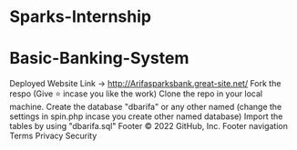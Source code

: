# Sparks-Internship
# Basic-Banking-System
Deployed Website Link -> http://Arifasparksbank.great-site.net/
Fork the respo (Give ⭐ incase you like the work)
Clone the repo in your local machine.
Create the database "dbarifa" or any other named (change the settings in spin.php incase you create other named database)
Import the tables by using "dbarifa.sql"
Footer
© 2022 GitHub, Inc.
Footer navigation
Terms
Privacy
Security
